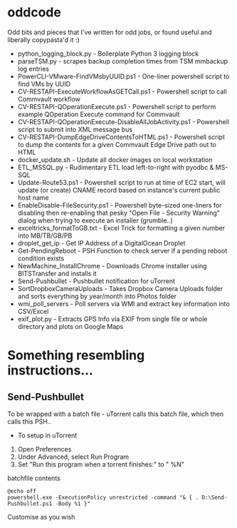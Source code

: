 # oddcode
Odd bits and pieces that I've written for odd jobs, or found useful and liberally copypasta'd it :)

* python_logging_block.py - Boilerplate Python 3 logging block
* parseTSM.py - scrapes backup completion times from TSM mmbackup log entries
* PowerCLI-VMware-FindVMsbyUUID.ps1 - One-liner powershell script to find VMs by UUID
* CV-RESTAPI-ExecuteWorkflowAsGETCall.ps1 - Powershell script to call Commvault workflow
* CV-RESTAPI-QOperationExecute.ps1 - Powershell script to perform example QOperation Execute command for Commvault
* CV-RESTAPI-QOperationExecute-DisableAllJobActivity.ps1 - Powershell script to submit into XML message bus
* CV-RESTAPI-DumpEdgeDriveContentsToHTML.ps1 - Powershell script to dump the contents for a given Commvault Edge Drive path out to HTML
* docker_update.sh - Update all docker images on local workstation
* ETL_MSSQL.py - Rudimentary ETL load left-to-right with pyodbc & MS-SQL
* Update-Route53.ps1 - Powershell script to run at time of EC2 start, will update (or create) CNAME record based on instance's current public host name
* EnableDisable-FileSecurity.ps1 - Powershell byte-sized one-liners for disabling then re-enabling that pesky "Open File - Security Warning" dialog when trying to execute an installer (grumble..)
* exceltricks_formatToGB.txt - Excel Trick for formatting a given number into MB/TB/GB/PB
* droplet_get_ip - Get IP Address of a DigitalOcean Droplet
* Get-PendingReboot - PSH Function to check server if a pending reboot condition exists
* NewMachine_InstallChrome - Downloads Chrome installer using BITSTransfer and installs it
* Send-Pushbullet - Pushbullet notification for uTorrent
* SortDropboxCameraUploads - Takes Dropbox Camera Uploads folder and sorts everything by year/month into Photos folder
* wmi_poll_servers - Poll servers via WMI and extract key information into CSV/Excel
* exif_plot.py - Extracts GPS Info via EXIF from single file or whole directory and plots on Google Maps

# Something resembling instructions...

## Send-Pushbullet

To be wrapped with a batch file - uTorrent calls this batch file, which then calls this PSH..
* To setup in uTorrent
1. Open Preferences
2. Under Advanced, select Run Program
3. Set "Run this program when a torrent finishes:" to "<path to batch file> %N"

batchfile contents
```
@echo off
powershell.exe -ExecutionPolicy unrestricted -command "& { . D:\Send-Pushbullet.ps1 -Body %1 }"
```

Customise as you wish
